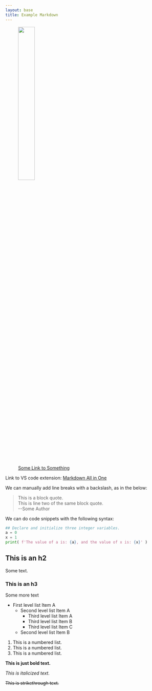 ```yaml
---
layout: base
title: Example Markdown
---
```

<!-- This is called the "yaml frontmatter". Nothing can go before it. -->

<!-- base.html will add title from above as an h1 here.>

- [This is an h1](#this-is-an-h1)
  - [This is an h2](#this-is-an-h2)
    - [This is an h3](#this-is-an-h3)

___

<!-- 
    Use img HTML tag instead of markdown. Markdown isn't flexible enough - need to be able to resize images quickly.
    Not sure why the transform is leaving original size bounding box, but can probably fix with CSS. 
-->

<!-- The wrapper span is needed to allow the image to be resized... who knows why. -->
<figure>
    <span>
        <img src="https://img.freepik.com/premium-vector/vector-illustration-hand-drawn-realistic-sketch-pangolin-isolated-white-background_231873-577.jpg" style="width: 35%">
    </span>
    <figcaption>
        <a href="">Some Link to Something</a>
    </figcaption>
</figure>

Link to VS code extension: [Markdown All in One](https://github.com/yzhang-gh/vscode-markdown)

We can manually add line breaks with a backslash, as in the below:

> This is a block quote. \
This is line two of the same block quote. \
--Some Author

We can do code snippets with the following syntax:

```python
## Declare and initialize three integer variables.
a = 0
x = 1
print( f'The value of a is: {a}, and the value of x is: {x}' )
```

## This is an h2

Some text.

### This is an h3

Some more text

* First level list Item A
    * Second level list Item A
        * Third level list Item A
        * Third level list Item B
        * Third level list Item C
    * Second level list Item B

1. This is a numbered list.
1. This is a numbered list.
1. This is a numbered list.


**This is just bold text.**

_This is italicized text._

~~This is strikethrough text.~~